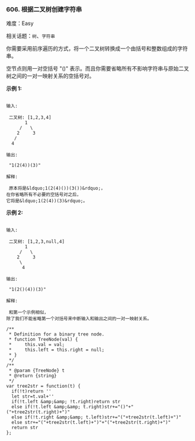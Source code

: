 ### 606. 根据二叉树创建字符串

难度：Easy

相关话题：`树`、`字符串`

你需要采用前序遍历的方式，将一个二叉树转换成一个由括号和整数组成的字符串。



空节点则用一对空括号 "()" 表示。而且你需要省略所有不影响字符串与原始二叉树之间的一对一映射关系的空括号对。



 **示例 1:** 





```

输入:

 二叉树: [1,2,3,4]
       1
     /   \
    2     3
   /    
  4     

输出:

 "1(2(4))(3)"

解释:

 原本将是&ldquo;1(2(4)())(3())&rdquo;，
在你省略所有不必要的空括号对之后，
它将是&ldquo;1(2(4))(3)&rdquo;。

```

 **示例 2:** 





```

输入:

 二叉树: [1,2,3,null,4]
       1
     /   \
    2     3
     \  
      4 

输出:

 "1(2()(4))(3)"

解释:

 和第一个示例相似，
除了我们不能省略第一个对括号来中断输入和输出之间的一对一映射关系。

```


```
/**
 * Definition for a binary tree node.
 * function TreeNode(val) {
 *     this.val = val;
 *     this.left = this.right = null;
 * }
 */
/**
 * @param {TreeNode} t
 * @return {string}
 */
var tree2str = function(t) {
  if(!t)return ''
  let str=t.val+''
  if(!t.left &amp;&amp; !t.right)return str
  else if(!t.left &amp;&amp; t.right)str+="()"+"("+tree2str(t.right)+")"
  else if(!t.right &amp;&amp; t.left)str+="("+tree2str(t.left)+")"
  else str+="("+tree2str(t.left)+")"+"("+tree2str(t.right)+")"
  return str
};



```
